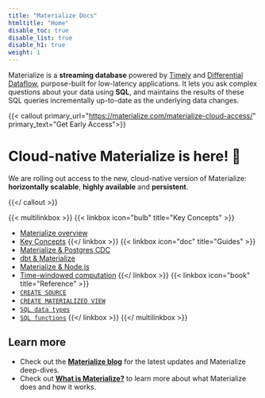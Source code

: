 ```yaml
---
title: "Materialize Docs"
htmltitle: "Home"
disable_toc: true
disable_list: true
disable_h1: true
weight: 1
---
```


Materialize is a **streaming database** powered by [Timely](https://github.com/TimelyDataflow/timely-dataflow#timely-dataflow) and [Differential Dataflow](https://github.com/timelydataflow/differential-dataflow#differential-dataflow), purpose-built for low-latency applications. It lets you ask complex questions about your data using **SQL**, and maintains the results of these SQL queries incrementally up-to-date as the underlying data changes.

{{< callout primary_url="https://materialize.com/materialize-cloud-access/" primary_text="Get Early Access">}}
# Cloud-native Materialize is here! 🚀

  We are rolling out access to the new, cloud-native version of Materialize: **horizontally scalable**, **highly available** and **persistent**.

{{</ callout >}}

{{< multilinkbox >}}
{{< linkbox icon="bulb" title="Key Concepts" >}}
- [Materialize overview](/overview/what-is-materialize/)
- [Key Concepts](/overview/key-concepts/)
{{</ linkbox >}}
{{< linkbox icon="doc" title="Guides" >}}
- [Materialize &amp; Postgres CDC](/integrations/cdc-postgres/)
- [dbt &amp; Materialize](/integrations/dbt/)
- [Materialize &amp; Node.js](/integrations/node-js/)
- [Time-windowed computation](/sql/patterns/temporal-filters/)
{{</ linkbox >}}
{{< linkbox icon="book" title="Reference" >}}
- [`CREATE SOURCE`](/sql/create-source/)
- [`CREATE MATERIALIZED VIEW`](/sql/create-materialized-view/)
- [`SQL data types`](/sql/types/)
- [`SQL functions`](/sql/functions/)
{{</ linkbox >}}
{{</ multilinkbox >}}

## Learn more

- Check out the [**Materialize blog**](https://www.materialize.com/blog/) for the latest updates and Materialize deep-dives.
- Check out [**What is Materialize?**](./overview/what-is-materialize) to learn more about what Materialize does and how it works.

